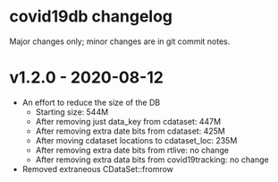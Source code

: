 # covid19db changelog

Major changes only; minor changes are in git commit notes.

# v1.2.0 - 2020-08-12

- An effort to reduce the size of the DB
  - Starting size: 544M
  - After removing just data_key from cdataset: 447M 
  - After removing extra date bits from cdataset: 425M
  - After moving cdataset locations to cdataset_loc: 235M
  - After removing extra date bits from rtlive: no change
  - After removing extra data bits from covid19tracking: no change
- Removed extraneous CDataSet::fromrow

